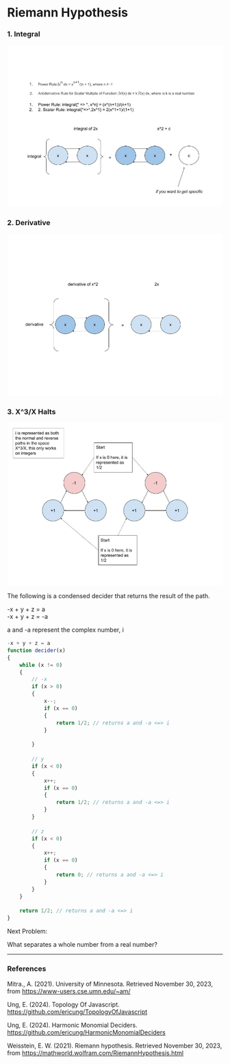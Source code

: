 # Riemann Hypothesis

### 1. Integral

![01Integral](Resources/01Integral.jpg)

### 2. Derivative

![02Derivative](Resources/02Derivative.jpg)

### 3. X^3/X Halts

![03X^3_XHalts](Resources/03X^3_XHalts.jpg)

The following is a condensed decider that returns the result of the path.

-x + y + z = a\
-x + y + z = -a

a and -a represent the complex number, i

``` javascript
-x + y + z = a
function decider(x)
{
	while (x != 0)
	{
		// -x
		if (x > 0)
		{
			x--;
			if (x == 0)
			{
				return 1/2; // returns a and -a <=> i
			}

		}	

		// y
		if (x < 0)
		{
			x++;
			if (x == 0)
			{
				return 1/2; // returns a and -a <=> i
			}
		}

		// z
		if (x < 0)
		{
			x++;
			if (x == 0)
			{
				return 0; // returns a and -a <=> i
			}
		}
	}

	return 1/2; // returns a and -a <=> i
}
```

Next Problem:

What separates a whole number from a real number?

-----

### References

Mitra., A. (2021). University of Minnesota. Retrieved November 30, 2023, from https://www-users.cse.umn.edu/~am/

Ung, E. (2024). Topology Of Javascript. https://github.com/ericung/TopologyOfJavascript

Ung, E. (2024). Harmonic Monomial Deciders. https://github.com/ericung/HarmonicMonomialDeciders

Weisstein, E. W. (2021). Riemann hypothesis. Retrieved November 30, 2023, from https://mathworld.wolfram.com/RiemannHypothesis.html
